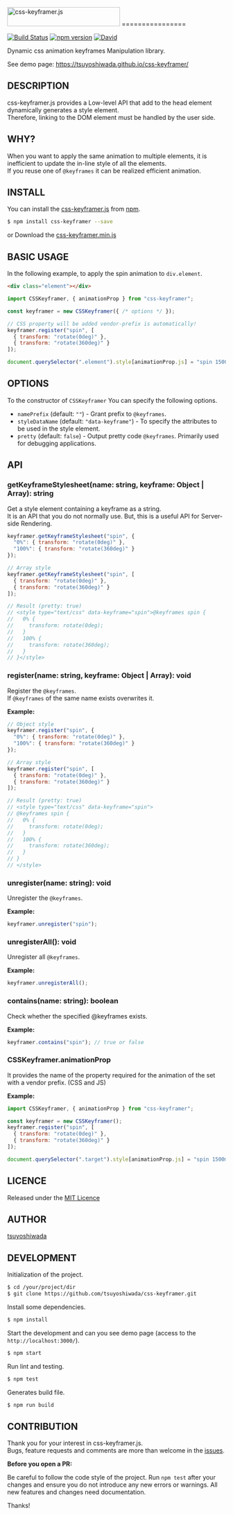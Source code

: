 <img src="https://raw.githubusercontent.com/tsuyoshiwada/css-keyframer/images/logo%402x.png" width="260" height="44" alt="css-keyframer.js">
================

[![Build Status](http://img.shields.io/travis/tsuyoshiwada/css-keyframer.svg?style=flat-square)](https://travis-ci.org/tsuyoshiwada/css-keyframer)
[![npm version](https://img.shields.io/npm/v/css-keyframer.svg?style=flat-square)](http://badge.fury.io/js/css-keyframer)
[![David](https://img.shields.io/david/tsuyoshiwada/css-keyframer.svg?style=flat-square)](https://david-dm.org/tsuyoshiwada/css-keyframer/)

Dynamic css animation keyframes Manipulation library.

See demo page: https://tsuyoshiwada.github.io/css-keyframer/


## DESCRIPTION

css-keyframer.js provides a Low-level API that add to the head element dynamically generates a style element.  
Therefore, linking to the DOM element must be handled by the user side.



## WHY?

When you want to apply the same animation to multiple elements, it is inefficient to update the in-line style of all the elements.  
If you reuse one of `@keyframes` it can be realized efficient animation.



## INSTALL

You can install the [css-keyframer.js](https://www.npmjs.com/package/css-keyframer) from [npm](https://www.npmjs.com/).

```bash
$ npm install css-keyframer --save
```

or Download the [css-keyframer.min.js](https://raw.githubusercontent.com/tsuyoshiwada/css-keyframer/master/css-keyframer.min.js)



## BASIC USAGE

In the following example, to apply the spin animation to `div.element`.

```html
<div class="element"></div>
```

```javascript
import CSSKeyframer, { animationProp } from "css-keyframer";

const keyframer = new CSSKeyframer({ /* options */ });

// CSS property will be added vendor-prefix is automatically!
keyframer.register("spin", [
  { transform: "rotate(0deg)" },
  { transform: "rotate(360deg)" }
]);

document.querySelector(".element").style[animationProp.js] = "spin 1500ms linear infinite";
```


## OPTIONS

To the constructor of `CSSKeyframer` You can specify the following options.

* `namePrefix` (default: `""`) - Grant prefix to `@keyframes`.
* `styleDataName` (default: `"data-keyframe"`) - To specify the attributes to be used in the style element.
* `pretty` (default: `false`) - Output pretty code `@keyframes`. Primarily used for debugging applications.



## API

### getKeyframeStylesheet(name: string, keyframe: Object | Array): string

Get a style element containing a keyframe as a string.  
It is an API that you do not normally use. But, this is a useful API for Server-side Rendering.

```javascript
keyframer.getKeyframeStylesheet("spin", {
  "0%": { transform: "rotate(0deg)" },
  "100%": { transform: "rotate(360deg)" }
});

// Array style
keyframer.getKeyframeStylesheet("spin", [
  { transform: "rotate(0deg)" },
  { transform: "rotate(360deg)" }
]);

// Result (pretty: true)
// <style type="text/css" data-keyframe="spin">@keyframes spin {
//   0% {
//     transform: rotate(0deg);
//   }
//   100% {
//     transform: rotate(360deg);
//   }
// }</style>
```



### register(name: string, keyframe: Object | Array): void

Register the `@keyframes`.  
If `@keyframes` of the same name exists overwrites it.

**Example:**

```javascript
// Object style
keyframer.register("spin", {
  "0%": { transform: "rotate(0deg)" },
  "100%": { transform: "rotate(360deg)" }
});

// Array style
keyframer.register("spin", [
  { transform: "rotate(0deg)" },
  { transform: "rotate(360deg)" }
]);

// Result (pretty: true)
// <style type="text/css" data-keyframe="spin">
// @keyframes spin {
//   0% {
//     transform: rotate(0deg);
//   }
//   100% {
//     transform: rotate(360deg);
//   }
// }
// </style>
```

### unregister(name: string): void

Unregister the `@keyframes`.

**Example:**

```javascript
keyframer.unregister("spin");
```

### unregisterAll(): void

Unregister all `@keyframes`.

**Example:**

```javascript
keyframer.unregisterAll();
```

### contains(name: string): boolean

Check whether the specified @keyframes exists.

**Example:**

```javascript
keyframer.contains("spin"); // true or false
```

### CSSKeyframer.animationProp

It provides the name of the property required for the animation of the set with a vendor prefix. (CSS and JS)

**Example:**

```javascript
import CSSKeyframer, { animationProp } from "css-keyframer";

const keyframer = new CSSKeyframer();
keyframer.register("spin", [
  { transform: "rotate(0deg)" },
  { transform: "rotate(360deg)" }
]);

document.querySelector(".target").style[animationProp.js] = "spin 1500ms linear infinite";
```


## LICENCE

Released under the [MIT Licence](https://raw.githubusercontent.com/tsuyoshiwada/css-keyframer/master/LICENSE)



## AUTHOR

[tsuyoshiwada](https://github.com/tsuyoshiwada)



## DEVELOPMENT

Initialization of the project.

```bash
$ cd /your/project/dir
$ git clone https://github.com/tsuyoshiwada/css-keyframer.git
```

Install some dependencies.

```bash
$ npm install
```

Start the development and can you see demo page (access to the `http://localhost:3000/`).

```bash
$ npm start
```

Run lint and testing.

```bash
$ npm test
```

Generates build file.

```bash
$ npm run build
```


## CONTRIBUTION

Thank you for your interest in css-keyframer.js.  
Bugs, feature requests and comments are more than welcome in the [issues](https://github.com/tsuyoshiwada/css-keyframer/issues).

**Before you open a PR:**

Be careful to follow the code style of the project. Run `npm test` after your changes and ensure you do not introduce any new errors or warnings.
All new features and changes need documentation.

Thanks!
